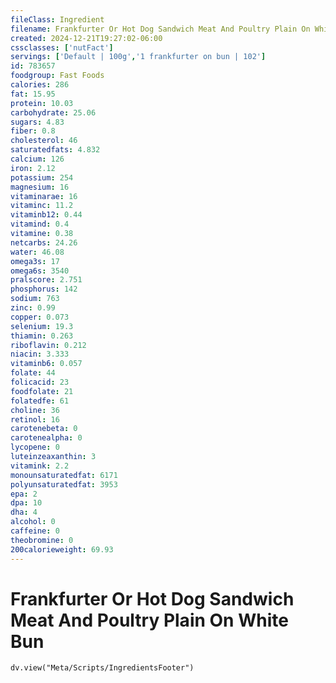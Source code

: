 ```yaml
---
fileClass: Ingredient
filename: Frankfurter Or Hot Dog Sandwich Meat And Poultry Plain On White Bun
created: 2024-12-21T19:27:02-06:00
cssclasses: ['nutFact']
servings: ['Default | 100g','1 frankfurter on bun | 102']
id: 783657
foodgroup: Fast Foods
calories: 286
fat: 15.95
protein: 10.03
carbohydrate: 25.06
sugars: 4.83
fiber: 0.8
cholesterol: 46
saturatedfats: 4.832
calcium: 126
iron: 2.12
potassium: 254
magnesium: 16
vitaminarae: 16
vitaminc: 11.2
vitaminb12: 0.44
vitamind: 0.4
vitamine: 0.38
netcarbs: 24.26
water: 46.08
omega3s: 17
omega6s: 3540
pralscore: 2.751
phosphorus: 142
sodium: 763
zinc: 0.99
copper: 0.073
selenium: 19.3
thiamin: 0.263
riboflavin: 0.212
niacin: 3.333
vitaminb6: 0.057
folate: 44
folicacid: 23
foodfolate: 21
folatedfe: 61
choline: 36
retinol: 16
carotenebeta: 0
carotenealpha: 0
lycopene: 0
luteinzeaxanthin: 3
vitamink: 2.2
monounsaturatedfat: 6171
polyunsaturatedfat: 3953
epa: 2
dpa: 10
dha: 4
alcohol: 0
caffeine: 0
theobromine: 0
200calorieweight: 69.93
---
```


# Frankfurter Or Hot Dog Sandwich Meat And Poultry Plain On White Bun

```dataviewjs
dv.view("Meta/Scripts/IngredientsFooter")
```